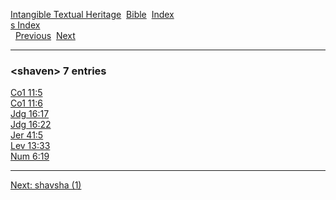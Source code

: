 [Intangible Textual Heritage](../../index)  [Bible](../index) 
[Index](index)   
[s Index](_s_)  
  [Previous](c10152)  [Next](c10154) 

------------------------------------------------------------------------

### &lt;shaven&gt; 7 entries

[Co1 11:5](../kjv/co1011.htm#005)  
[Co1 11:6](../kjv/co1011.htm#006)  
[Jdg 16:17](../kjv/jdg016.htm#017)  
[Jdg 16:22](../kjv/jdg016.htm#022)  
[Jer 41:5](../kjv/jer041.htm#005)  
[Lev 13:33](../kjv/lev013.htm#033)  
[Num 6:19](../kjv/num006.htm#019)  

------------------------------------------------------------------------

[Next: shavsha (1)](c10154)
